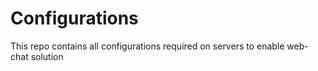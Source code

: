 # Configurations
This repo contains all configurations required on servers to enable web-chat solution
